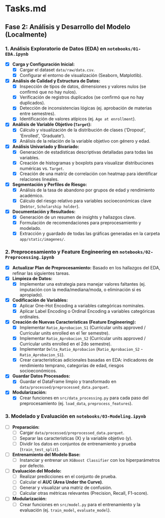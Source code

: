 # Tasks.md

## Fase 2: Análisis y Desarrollo del Modelo (Localmente)

### 1. Análisis Exploratorio de Datos (EDA) en `notebooks/01-EDA.ipynb`
- [x] **Carga y Configuración Inicial:**
    - [x] Cargar el dataset `data/raw/data.csv`.
    - [x] Configurar el entorno de visualización (Seaborn, Matplotlib).
- [x] **Análisis de Calidad y Estructura de Datos:**
    - [x] Inspección de tipos de datos, dimensiones y valores nulos (se confirmó que no hay nulos).
    - [x] Verificación de registros duplicados (se confirmó que no hay duplicados).
    - [x] Detección de inconsistencias lógicas (ej. aprobación de materias entre semestres).
    - [x] Identificación de valores atípicos (ej. `Age at enrollment`).
- [x] **Análisis de Variable Objetivo (`Target`):**
    - [x] Cálculo y visualización de la distribución de clases ('Dropout', 'Enrolled', 'Graduate').
    - [x] Análisis de la relación de la variable objetivo con género y edad.
- [x] **Análisis Univariado y Bivariado:**
    - [x] Generación de estadísticas descriptivas detalladas para todas las variables.
    - [x] Creación de histogramas y boxplots para visualizar distribuciones numéricas vs. `Target`.
    - [x] Creación de una matriz de correlación con heatmap para identificar relaciones lineales.
- [x] **Segmentación y Perfiles de Riesgo:**
    - [x] Análisis de la tasa de abandono por grupos de edad y rendimiento académico.
    - [x] Cálculo del riesgo relativo para variables socioeconómicas clave (`Debtor`, `Scholarship holder`).
- [x] **Documentación y Resultados:**
    - [x] Generación de un resumen de insights y hallazgos clave.
    - [x] Formulación de recomendaciones para preprocesamiento y modelado.
    - [x] Extracción y guardado de todas las gráficas generadas en la carpeta `app/static/imagenes/`.

### 2. Preprocesamiento y Feature Engineering en `notebooks/02-Preprocessing.ipynb`
- [x] **Actualizar Plan de Preprocesamiento:** Basado en los hallazgos del EDA, refinar las siguientes tareas.
- [x] **Limpieza de Datos:**
    - [x] Implementar una estrategia para manejar valores faltantes (ej. imputación con la media/mediana/moda, o eliminación si es apropiado).
- [x] **Codificación de Variables:**
    - [x] Aplicar One-Hot Encoding a variables categóricas nominales.
    - [x] Aplicar Label Encoding o Ordinal Encoding a variables categóricas ordinales.
- [x] **Creación de Nuevas Características (Feature Engineering):**
    - [x] Implementar `Ratio_Aprobacion_S1` (Curricular units approved / Curricular units enrolled en el 1er semestre).
    - [x] Implementar `Ratio_Aprobacion_S2` (Curricular units approved / Curricular units enrolled en el 2do semestre).
    - [x] Implementar `Delta_Ratio_Aprobacion` (`Ratio_Aprobacion_S2` - `Ratio_Aprobacion_S1`).
    - [x] Crear características adicionales basadas en EDA: indicadores de rendimiento temprano, categorías de edad, riesgos socioeconómicos.
- [x] **Guardar Datos Procesados:**
    - [x] Guardar el DataFrame limpio y transformado en `data/processed/preprocessed_data.parquet`.
- [x] **Modularización:**
    - [x] Crear funciones en `src/data_processing.py` para cada paso del preprocesamiento (ej. `load_data`, `preprocess_features`).

### 3. Modelado y Evaluación en `notebooks/03-Modeling.ipynb`
- [ ] **Preparación:**
    - [ ] Cargar `data/processed/preprocessed_data.parquet`.
    - [ ] Separar las características (X) y la variable objetivo (y).
    - [ ] Dividir los datos en conjuntos de entrenamiento y prueba (`train_test_split`).
- [ ] **Entrenamiento del Modelo Base:**
    - [ ] Instanciar y entrenar un `XGBoost Classifier` con los hiperparámetros por defecto.
- [ ] **Evaluación del Modelo:**
    - [ ] Realizar predicciones en el conjunto de prueba.
    - [ ] Calcular el **AUC (Area Under the Curve)**.
    - [ ] Generar y visualizar una matriz de confusión.
    - [ ] Calcular otras métricas relevantes (Precision, Recall, F1-score).
- [ ] **Modularización:**
    - [ ] Crear funciones en `src/model.py` para el entrenamiento y la evaluación (ej. `train_model`, `evaluate_model`).
